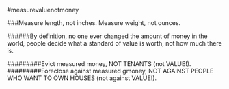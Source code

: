 #measurevaluenotmoney

###Measure length, not inches. Measure weight, not ounces.

######By definition, no one ever changed the amount of money in the world, people decide what a standard of value is worth, not how much there is.

#########Evict measured money, NOT TENANTS (not VALUE!).
#########Foreclose against measured gmoney, NOT AGAINST PEOPLE WHO WANT TO OWN HOUSES (not against VALUE!).
